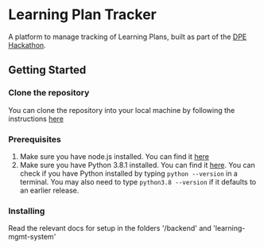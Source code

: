 # Learning Plan Tracker
A platform to manage tracking of Learning Plans, built as part of the [DPE Hackathon](https://hub.deloittedigital.com.au/wiki/x/IipZFQ).

## Getting Started

### Clone the repository
You can clone the repository into your local machine by following the instructions [here](https://confluence.atlassian.com/bitbucket/clone-a-repository-223217891.html)

### Prerequisites
1. Make sure you have node.js installed. You can find it [here](https://nodejs.org/en/)
2. Make sure you have Python 3.8.1 installed. You can find it [here](https://www.python.org/downloads/release/python-381/). You can check if you have Python installed by typing `python --version` in a terminal. You may also need to type `python3.8 --version` if it defaults to an earlier release.

### Installing
Read the relevant docs for setup in the folders '/backend' and 'learning-mgmt-system'



